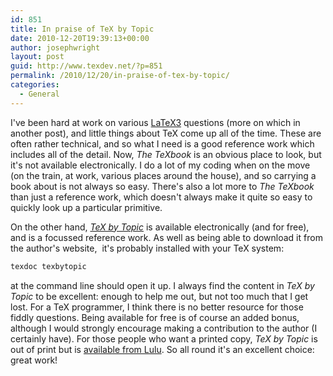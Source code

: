 ```yaml
---
id: 851
title: In praise of TeX by Topic
date: 2010-12-20T19:39:13+00:00
author: josephwright
layout: post
guid: http://www.texdev.net/?p=851
permalink: /2010/12/20/in-praise-of-tex-by-topic/
categories:
  - General
---
```

I've been hard at work on various [LaTeX3](http://www.latex-project.org/latex3.html) questions (more on which in another post), and little things about TeX come up all of the time. These are often rather technical, and so what I need is a good reference work which includes all of the detail. Now, _The TeXbook_ is an obvious place to look, but it's not available electronically. I do a lot of my coding when on the move (on the train, at work, various places around the house), and so carrying a book about is not always so easy. There's also a lot more to _The TeXbook_ than just a reference work, which doesn't always make it quite so easy to quickly look up a particular primitive.

On the other hand, [_TeX by Topic_](http://www.eijkhout.net/tbt/) is available electronically (and for free), and is a focussed reference work. As well as being able to download it from the author's website,  it's probably installed with your TeX system:

```bash
texdoc texbytopic
```

at the command line should open it up. I always find the content in _TeX by Topic_ to be excellent: enough to help me out, but not too much that I get lost. For a TeX programmer, I think there is no better resource for those fiddly questions. Being available for free is of course an added bonus, although I would strongly encourage making a contribution to the author (I certainly have). For those people who want a printed copy, _TeX by Topic_ is out of print but is [available from Lulu](http://www.lulu.com/product/paperback/tex-by-topic/3109468). So all round it's an excellent choice: great work!
